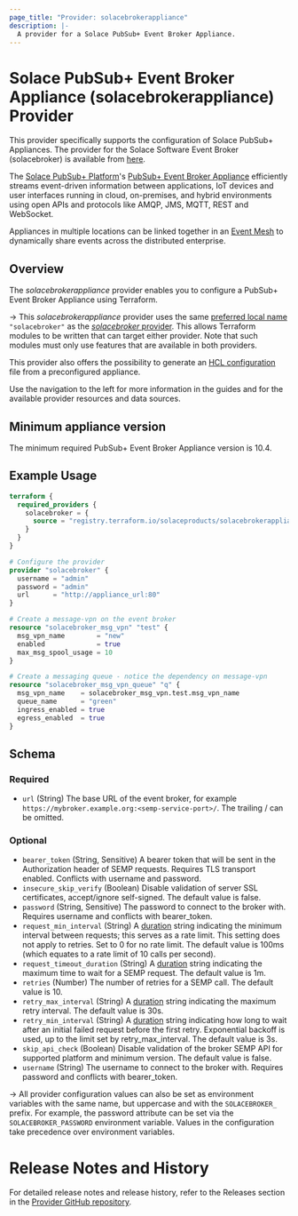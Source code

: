 ```yaml
---
page_title: "Provider: solacebrokerappliance"
description: |-
  A provider for a Solace PubSub+ Event Broker Appliance.  
---
```


# Solace PubSub+ Event Broker Appliance (solacebrokerappliance) Provider

This provider specifically supports the configuration of Solace PubSub+ Appliances. The provider for the Solace Software Event Broker (solacebroker) is available from [here](https://registry.terraform.io/providers/SolaceProducts/solacebroker/latest).

The [Solace PubSub+ Platform](https://solace.com/products/platform/)'s [PubSub+ Event Broker Appliance](https://solace.com/products/event-broker/appliance/)
efficiently streams event-driven information between applications, IoT devices and user interfaces running in cloud, on-premises, and hybrid environments 
using open APIs and protocols like AMQP, JMS, MQTT, REST and WebSocket.

Appliances in multiple locations can be linked together in an [Event Mesh](https://solace.com/what-is-an-event-mesh/) 
to dynamically share events across the distributed enterprise.

## Overview

The _solacebrokerappliance_ provider enables you to configure a PubSub+ Event Broker Appliance using Terraform.

-> This _solacebrokerappliance_ provider uses the same [preferred local name](https://developer.hashicorp.com/terraform/language/providers/requirements#local-names) `"solacebroker"` as 
the [_solacebroker_ provider](https://registry.terraform.io/providers/SolaceProducts/solacebroker/latest).
This allows Terraform modules to be written that can target either provider. Note that such modules must only use features that are available in both providers.

This provider also offers the possibility to generate an [HCL configuration](https://developer.hashicorp.com/terraform/language) file from a preconfigured appliance.

Use the navigation to the left for more information in the guides and for the available provider resources and data sources.

## Minimum appliance version

The minimum required PubSub+ Event Broker Appliance version is 10.4.

## Example Usage

```terraform
terraform {
  required_providers {
    solacebroker = {
      source = "registry.terraform.io/solaceproducts/solacebrokerappliance"
    }
  }
}

# Configure the provider
provider "solacebroker" {
  username = "admin"
  password = "admin"
  url      = "http://appliance_url:80"
}

# Create a message-vpn on the event broker
resource "solacebroker_msg_vpn" "test" {
  msg_vpn_name        = "new"
  enabled             = true
  max_msg_spool_usage = 10
}

# Create a messaging queue - notice the dependency on message-vpn
resource "solacebroker_msg_vpn_queue" "q" {
  msg_vpn_name    = solacebroker_msg_vpn.test.msg_vpn_name
  queue_name      = "green"
  ingress_enabled = true
  egress_enabled  = true
}
```

<!-- schema generated by tfplugindocs -->
## Schema

### Required

- `url` (String) The base URL of the event broker, for example `https://mybroker.example.org:<semp-service-port>/`. The trailing / can be omitted.

### Optional

- `bearer_token` (String, Sensitive) A bearer token that will be sent in the Authorization header of SEMP requests. Requires TLS transport enabled. Conflicts with username and password.
- `insecure_skip_verify` (Boolean) Disable validation of server SSL certificates, accept/ignore self-signed. The default value is false.
- `password` (String, Sensitive) The password to connect to the broker with. Requires username and conflicts with bearer_token.
- `request_min_interval` (String) A [duration](https://pkg.go.dev/maze.io/x/duration#ParseDuration) string indicating the minimum interval between requests; this serves as a rate limit. This setting does not apply to retries. Set to 0 for no rate limit. The default value is 100ms (which equates to a rate limit of 10 calls per second).
- `request_timeout_duration` (String) A [duration](https://pkg.go.dev/maze.io/x/duration#ParseDuration) string indicating the maximum time to wait for a SEMP request.  The default value is 1m.
- `retries` (Number) The number of retries for a SEMP call. The default value is 10.
- `retry_max_interval` (String) A [duration](https://pkg.go.dev/maze.io/x/duration#ParseDuration) string indicating the maximum retry interval. The default value is 30s.
- `retry_min_interval` (String) A [duration](https://pkg.go.dev/maze.io/x/duration#ParseDuration) string indicating how long to wait after an initial failed request before the first retry.  Exponential backoff is used, up to the limit set by retry_max_interval. The default value is 3s.
- `skip_api_check` (Boolean) Disable validation of the broker SEMP API for supported platform and minimum version. The default value is false.
- `username` (String) The username to connect to the broker with.  Requires password and conflicts with bearer_token.

-> All provider configuration values can also be set as environment variables with the same name, but uppercase and with the `SOLACEBROKER_` prefix.
For example, the password attribute can be set via the `SOLACEBROKER_PASSWORD` environment variable.  Values in the configuration take precedence over environment variables.

# Release Notes and History

For detailed release notes and release history, refer to the Releases section in the [Provider GitHub repository](https://github.com/SolaceProducts/terraform-provider-solacebrokerappliance/releases).
